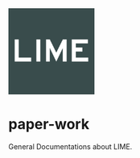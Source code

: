 <img width="171" height="171" src=https://github.com/sjtu-lime/paper-work/raw/main/icon.png>

# paper-work

General Documentations about LIME.
